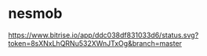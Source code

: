 # nesmob
https://www.bitrise.io/app/ddc038df831033d6/status.svg?token=8sXNxLhQRNu532XWnJTxOg&branch=master
